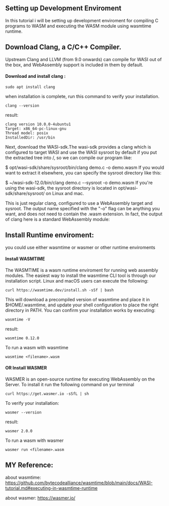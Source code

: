 
## Setting up Development Enviroment
In this tutorial i will be setting up development enviroment for compiling C programs to WASM and executing the WASM module using wasmtime runtime.

## Download Clang, a C/C++ Compiler.
Upstream Clang and LLVM (from 9.0 onwards) can compile for WASI out of the box, and WebAssembly support is included in them by default. 

#### Download and install clang : 
    sudo apt install clang

when installation is complete, run this command to verify your installation.
    
    clang --version
    
result:
    
    clang version 10.0.0-4ubuntu1 
    Target: x86_64-pc-linux-gnu
    Thread model: posix
    InstalledDir: /usr/bin
    
Next, download the WASI-sdk.The wasi-sdk provides a clang which is configured to target WASI and use the WASI sysroot by default if you put the extracted tree into /, so we can compile our program like:

$ opt/wasi-sdk/share/sysroot/bin/clang demo.c -o demo.wasm
If you would want to extract it elsewhere, you can specify the sysroot directory like this:

$ ~/wasi-sdk-12.0/bin/clang demo.c --sysroot <path to sysroot> -o demo.wasm
If you're using the wasi-sdk, the sysroot directory is located in opt/wasi-sdk/share/sysroot/ on Linux and mac.

This is just regular clang, configured to use a WebAssembly target and sysroot. The output name specified with the "-o" flag can be anything you want, and does not need to contain the .wasm extension. In fact, the output of clang here is a standard WebAssembly module:


## Install Runtime enviroment:
you could use either wasmtime or wasmer or other runtime enviroments

#### Install WASMTIME
The WASMTIME is a wasm runtime enviroment for running web assembly modules. The easiest way to install the wasmtime CLI tool is through our installation script. Linux and macOS users can execute the following:
    
    curl https://wasmtime.dev/install.sh -sSf | bash

This will download a precompiled version of wasmtime and place it in $HOME/.wasmtime, and update your shell configuration to place the right directory in PATH.
You can confirm your installation works by executing:

    wasmtime -V
    
result:    
    
    wasmtime 0.12.0

To run a wasm with wasmtime
    
    wasmtime <filename>.wasm

    
#### OR Install WASMER
WASMER is an open-source runtime for executing WebAssembly on the Server. To install it run the following command on yur terminal

    curl https://get.wasmer.io -sSfL | sh
    
To verify your installation:
    
    wasmer --version
result:
    
    wasmer 2.0.0

To run a wasm with wasmer

    wasmer run <filename>.wasm



## MY Reference:
about wasmtime: https://github.com/bytecodealliance/wasmtime/blob/main/docs/WASI-tutorial.md#executing-in-wasmtime-runtime

about wasmer: https://wasmer.io/

